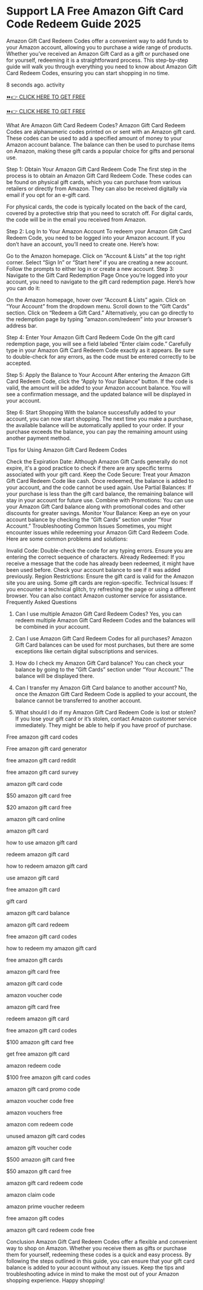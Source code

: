 # Support LA Free Amazon Gift Card Code Redeem Guide 2025 
Amazon Gift Card Redeem Codes offer a convenient way to add funds to your Amazon account, allowing you to purchase a wide range of products. Whether you’ve received an Amazon Gift Card as a gift or purchased one for yourself, redeeming it is a straightforward process. This step-by-step guide will walk you through everything you need to know about Amazon Gift Card Redeem Codes, ensuring you can start shopping in no time.



8 seconds ago. activity

[⏩👉 CLICK HERE TO GET FREE](https://shorter.me/nVzTR) 

[⏩👉 CLICK HERE TO GET FREE](https://shorter.me/nVzTR) 




What Are Amazon Gift Card Redeem Codes?
Amazon Gift Card Redeem Codes are alphanumeric codes printed on or sent with an Amazon gift card. These codes can be used to add a specified amount of money to your Amazon account balance. The balance can then be used to purchase items on Amazon, making these gift cards a popular choice for gifts and personal use.

Step 1: Obtain Your Amazon Gift Card Redeem Code
The first step in the process is to obtain an Amazon Gift Card Redeem Code. These codes can be found on physical gift cards, which you can purchase from various retailers or directly from Amazon. They can also be received digitally via email if you opt for an e-gift card.

For physical cards, the code is typically located on the back of the card, covered by a protective strip that you need to scratch off. For digital cards, the code will be in the email you received from Amazon.

Step 2: Log In to Your Amazon Account
To redeem your Amazon Gift Card Redeem Code, you need to be logged into your Amazon account. If you don’t have an account, you’ll need to create one. Here’s how:


Go to the Amazon homepage.
Click on “Account & Lists” at the top right corner.
Select “Sign In” or “Start here” if you are creating a new account.
Follow the prompts to either log in or create a new account.
Step 3: Navigate to the Gift Card Redemption Page
Once you’re logged into your account, you need to navigate to the gift card redemption page. Here’s how you can do it:


On the Amazon homepage, hover over “Account & Lists” again.
Click on “Your Account” from the dropdown menu.
Scroll down to the “Gift Cards” section.
Click on “Redeem a Gift Card.”
Alternatively, you can go directly to the redemption page by typing “amazon.com/redeem” into your browser’s address bar.

Step 4: Enter Your Amazon Gift Card Redeem Code
On the gift card redemption page, you will see a field labeled “Enter claim code.” Carefully type in your Amazon Gift Card Redeem Code exactly as it appears. Be sure to double-check for any errors, as the code must be entered correctly to be accepted.

Step 5: Apply the Balance to Your Account
After entering the Amazon Gift Card Redeem Code, click the “Apply to Your Balance” button. If the code is valid, the amount will be added to your Amazon account balance. You will see a confirmation message, and the updated balance will be displayed in your account.

Step 6: Start Shopping
With the balance successfully added to your account, you can now start shopping. The next time you make a purchase, the available balance will be automatically applied to your order. If your purchase exceeds the balance, you can pay the remaining amount using another payment method.

Tips for Using Amazon Gift Card Redeem Codes

Check the Expiration Date: Although Amazon Gift Cards generally do not expire, it's a good practice to check if there are any specific terms associated with your gift card.
Keep the Code Secure: Treat your Amazon Gift Card Redeem Code like cash. Once redeemed, the balance is added to your account, and the code cannot be used again.
Use Partial Balances: If your purchase is less than the gift card balance, the remaining balance will stay in your account for future use.
Combine with Promotions: You can use your Amazon Gift Card balance along with promotional codes and other discounts for greater savings.
Monitor Your Balance: Keep an eye on your account balance by checking the “Gift Cards” section under “Your Account.”
Troubleshooting Common Issues
Sometimes, you might encounter issues while redeeming your Amazon Gift Card Redeem Code. Here are some common problems and solutions:


Invalid Code: Double-check the code for any typing errors. Ensure you are entering the correct sequence of characters.
Already Redeemed: If you receive a message that the code has already been redeemed, it might have been used before. Check your account balance to see if it was added previously.
Region Restrictions: Ensure the gift card is valid for the Amazon site you are using. Some gift cards are region-specific.
Technical Issues: If you encounter a technical glitch, try refreshing the page or using a different browser. You can also contact Amazon customer service for assistance.
Frequently Asked Questions
1. Can I use multiple Amazon Gift Card Redeem Codes? Yes, you can redeem multiple Amazon Gift Card Redeem Codes and the balances will be combined in your account.

2. Can I use Amazon Gift Card Redeem Codes for all purchases? Amazon Gift Card balances can be used for most purchases, but there are some exceptions like certain digital subscriptions and services.

3. How do I check my Amazon Gift Card balance? You can check your balance by going to the “Gift Cards” section under “Your Account.” The balance will be displayed there.

4. Can I transfer my Amazon Gift Card balance to another account? No, once the Amazon Gift Card Redeem Code is applied to your account, the balance cannot be transferred to another account.

5. What should I do if my Amazon Gift Card Redeem Code is lost or stolen? If you lose your gift card or it’s stolen, contact Amazon customer service immediately. They might be able to help if you have proof of purchase.



Free amazon gift card codes

Free amazon gift card generator

free amazon gift card reddit

free amazon gift card survey

amazon gift card code

$50 amazon gift card free

$20 amazon gift card free

amazon gift card online

amazon gift card

how to use amazon gift card

redeem amazon gift card

how to redeem amazon gift card

use amazon gift card

free amazon gift card

gift card

amazon gift card balance

amazon gift card redeem

free amazon gift card codes

how to redeem my amazon gift card

free amazon gift cards

amazon gift card free

amazon gift card code

amazon voucher code

amazon gift card free

redeem amazon gift card

free amazon gift card codes

$100 amazon gift card free

get free amazon gift card

amazon redeem code

$100 free amazon gift card codes

amazon gift card promo code

amazon voucher code free

amazon vouchers free

amazon com redeem code

unused amazon gift card codes

amazon gift voucher code

$500 amazon gift card free

$50 amazon gift card free

amazon gift card redeem code

amazon claim code

amazon prime voucher redeem

free amazon gift codes

amazon gift card redeem code free



Conclusion
Amazon Gift Card Redeem Codes offer a flexible and convenient way to shop on Amazon. Whether you receive them as gifts or purchase them for yourself, redeeming these codes is a quick and easy process. By following the steps outlined in this guide, you can ensure that your gift card balance is added to your account without any issues. Keep the tips and troubleshooting advice in mind to make the most out of your Amazon shopping experience. Happy shopping!

